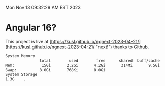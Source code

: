 Mon Nov 13 09:32:29 AM EST 2023

# Angular 16?


This project is live at [https://kusl.github.io/ngnext-2023-04-21/](https://kusl.github.io/ngnext-2023-04-21/ "next!") thanks to Github.

```bash
System Memory
               total        used        free      shared  buff/cache   available
Mem:            15Gi       2.2Gi       4.2Gi       314Mi       9.5Gi        13Gi
Swap:          8.0Gi       768Ki       8.0Gi
System Storage
1.3G	.
